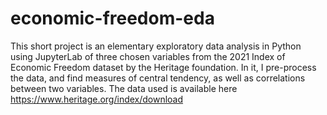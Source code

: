 # economic-freedom-eda

This short project is an elementary exploratory data analysis in Python using JupyterLab of three chosen variables from the 2021 Index of Economic Freedom dataset by the Heritage foundation. In it, I pre-process the data, and find measures of central tendency, as well as correlations between two variables. 
The data used is available here https://www.heritage.org/index/download 
